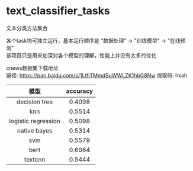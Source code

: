 # text_classifier_tasks
文本分类方法集合

各个task均可独立运行，基本运行顺序是 "数据处理" -> "训练模型" -> "在线预测"<br>
该项目只是用来加深对各个模型的理解，性能上并没有太多的优化

cnews数据集下载地址  
链接: https://pan.baidu.com/s/1LtfiTMmdSuWWLZK1hbG8Nw 提取码: hkah  

|模型|accuracy|
| :---: | :---: |
|decision tree|0.4098|
|knn|0.5514|
|logistic regression|0.5098|
|native bayes|0.5314|
|svm|0.5579|
|bert|0.6064|
|textcnn|0.5444|